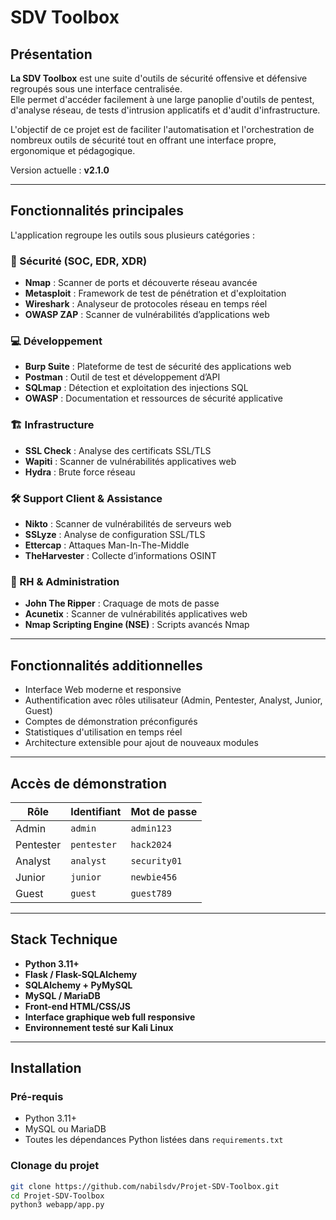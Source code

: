 # SDV Toolbox
## Présentation

**La SDV Toolbox** est une suite d'outils de sécurité offensive et défensive regroupés sous une interface centralisée.  
Elle permet d'accéder facilement à une large panoplie d'outils de pentest, d'analyse réseau, de tests d'intrusion applicatifs et d'audit d'infrastructure.

L'objectif de ce projet est de faciliter l'automatisation et l'orchestration de nombreux outils de sécurité tout en offrant une interface propre, ergonomique et pédagogique.

Version actuelle : **v2.1.0**

---

## Fonctionnalités principales

L'application regroupe les outils sous plusieurs catégories :

### 🔐 Sécurité (SOC, EDR, XDR)

- **Nmap** : Scanner de ports et découverte réseau avancée
- **Metasploit** : Framework de test de pénétration et d'exploitation
- **Wireshark** : Analyseur de protocoles réseau en temps réel
- **OWASP ZAP** : Scanner de vulnérabilités d’applications web

### 💻 Développement

- **Burp Suite** : Plateforme de test de sécurité des applications web
- **Postman** : Outil de test et développement d’API
- **SQLmap** : Détection et exploitation des injections SQL
- **OWASP** : Documentation et ressources de sécurité applicative

### 🏗 Infrastructure

- **SSL Check** : Analyse des certificats SSL/TLS
- **Wapiti** : Scanner de vulnérabilités applicatives web
- **Hydra** : Brute force réseau

### 🛠 Support Client & Assistance

- **Nikto** : Scanner de vulnérabilités de serveurs web
- **SSLyze** : Analyse de configuration SSL/TLS
- **Ettercap** : Attaques Man-In-The-Middle
- **TheHarvester** : Collecte d’informations OSINT

### 👥 RH & Administration

- **John The Ripper** : Craquage de mots de passe
- **Acunetix** : Scanner de vulnérabilités applicatives web
- **Nmap Scripting Engine (NSE)** : Scripts avancés Nmap

---

## Fonctionnalités additionnelles

- Interface Web moderne et responsive
- Authentification avec rôles utilisateur (Admin, Pentester, Analyst, Junior, Guest)
- Comptes de démonstration préconfigurés
- Statistiques d'utilisation en temps réel
- Architecture extensible pour ajout de nouveaux modules

---

## Accès de démonstration

| Rôle         | Identifiant | Mot de passe |
|--------------|-------------|---------------|
| Admin        | `admin`     | `admin123`    |
| Pentester    | `pentester` | `hack2024`    |
| Analyst      | `analyst`   | `security01`  |
| Junior       | `junior`    | `newbie456`   |
| Guest        | `guest`     | `guest789`    |

---

## Stack Technique

- **Python 3.11+**
- **Flask / Flask-SQLAlchemy**
- **SQLAlchemy + PyMySQL**
- **MySQL / MariaDB**
- **Front-end HTML/CSS/JS**
- **Interface graphique web full responsive**
- **Environnement testé sur Kali Linux**

---

## Installation

### Pré-requis

- Python 3.11+
- MySQL ou MariaDB
- Toutes les dépendances Python listées dans `requirements.txt`

### Clonage du projet

```bash
git clone https://github.com/nabilsdv/Projet-SDV-Toolbox.git
cd Projet-SDV-Toolbox
python3 webapp/app.py

